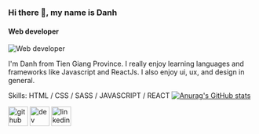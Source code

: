 ### Hi there 👋, my name is Danh
#### Web developer
![Web developer](https://previews.123rf.com/images/pikepicture/pikepicture2008/pikepicture200800514/152928235-front-end-development-minimal-infographic-web-banner-vector-front-end-it-sphere-html-and-css-code-in.jpg)

I'm Danh from Tien Giang Province. I really enjoy learning languages and frameworks like Javascript and ReactJs. I also enjoy ui, ux, and design in general.

Skills: HTML / CSS / SASS / JAVASCRIPT / REACT 
[![Anurag's GitHub stats](https://github-readme-stats.vercel.app/api?username=danh-fe)](https://github.com/anuraghazra/github-readme-stats)


[<img src='https://cdn.jsdelivr.net/npm/simple-icons@3.0.1/icons/github.svg' alt='github' height='40'>](https://github.com/danh-fe)  [<img src='https://cdn.jsdelivr.net/npm/simple-icons@3.0.1/icons/dev-dot-to.svg' alt='dev' height='40'>](https://dev.to/danhnguyen)  [<img src='https://cdn.jsdelivr.net/npm/simple-icons@3.0.1/icons/linkedin.svg' alt='linkedin' height='40'>](https://www.linkedin.com/in/www.linkedin.com/in/congdanh-fe/)  

